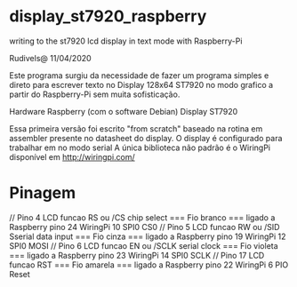 # display_st7920_raspberry
writing to the st7920 lcd display in text mode with Raspberry-Pi

Rudivels@ 11/04/2020

Este programa surgiu da necessidade de fazer um programa simples e direto para 
escrever texto no Display 128x64 ST7920 no modo grafico a partir do Raspberry-Pi
sem muita sofisticação.

Hardware Raspberry (com o software Debian)
Display ST7920

Essa primeira versão foi escrito "from scratch" baseado na rotina em assembler presente
no datasheet do display. 
O display é configurado para trabalhar em no modo serial
A única biblioteca não padrão é o WiringPi disponível em http://wiringpi.com/

# Pinagem
// Pino  4 LCD funcao RS ou /CS  chip select        === Fio branco  === ligado a Raspberry pino 24 WiringPi 10 SPI0 CS0
// Pino  5 LCD funcao RW ou /SID Sserial data input === Fio cinza   === ligado a Raspberry pino 19 WiringPi 12 SPI0 MOSI
// Pino  6 LCD funcao EN ou /SCLK serial clock      === Fio violeta === ligado a Raspberry pino 23 WiringPi 14 SPI0 SCLK
// Pino 17 LCD funcao RST                           === Fio amarela === ligado a Raspberry pino 22 WiringPi  6 PIO  Reset 

